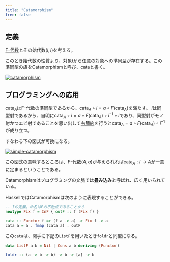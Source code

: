 ```yaml
---
title: "Catamorphism"
free: false
---
```


## 定義

[F-代数](./f-algebra.md)とその始代数$(I, i)$を考える。

このとき始代数の性質より、対象$I$から任意の対象への準同型が存在する。この準同型の族をCatamorphismと呼び、$\mathrm{cata}$と書く。

[![catamorphism](https://storage.googleapis.com/zenn-user-upload/dd267b882263-20240805.png)](https://q.uiver.app/#q=WzAsNSxbMCwwLCJcXG1hdGhiZntDfSJdLFswLDEsIkYoSSkiXSxbMCwyLCJGKEEpIl0sWzEsMiwiQSJdLFsxLDEsIkkiXSxbMSw0LCJpIiwwLHsib2Zmc2V0IjotMX1dLFs0LDMsIlxcbWF0aHJte2NhdGF9X0EiXSxbMiwzLCJhIiwyXSxbMSwyLCJGKFxcbWF0aHJte2NhdGF9X0EpIiwyXSxbNCwxLCJpXnstMX0iLDAseyJvZmZzZXQiOi0xfV1d)

## プログラミングへの応用

$\mathrm{cata}_A$はF-代数の準同型であるから、$\mathrm{cata}_A \circ i = a \circ F(\mathrm{cata}_A)$を満たす。
$i$は同型射であるから、自明に$\mathrm{cata}_A \circ i = a \circ F(\mathrm{cata}_A) \circ i^{-1} \circ i$であり、同型射がモノ射かつエピ射であることを思い出して[右簡約](monic-and-epic-morphisms#エピ射)を行うと$\mathrm{cata}_A = a \circ F(\mathrm{cata}_A) \circ i^{-1}$が成り立つ。

すなわち下の図式が可換になる。

[![simple-catamorphism](https://storage.googleapis.com/zenn-user-upload/57dfd8063086-20240805.png)](https://q.uiver.app/#q=WzAsNSxbMCwwLCJcXG1hdGhiZntDfSJdLFswLDIsIkYoSSkiXSxbMCwzLCJGKEEpIl0sWzIsMywiQSJdLFswLDEsIkkiXSxbNCwzLCJcXG1hdGhybXtjYXRhfV9BIl0sWzIsMywiYSIsMl0sWzEsMiwiRihcXG1hdGhybXtjYXRhfV9BKSIsMl0sWzQsMSwiaV57LTF9IiwyXV0=)

この図式の意味するところは、F-代数$(A, a)$が与えられれば$\mathrm{cata}_A: I \to A$が一意に定まるということである。

Catamorphismはプログラミングの文脈では**畳み込み**と呼ばれ、広く用いられている。

HaskellではCatamorphismは次のように表現することができる。

```Haskell
-- Iの定義。命名はFの不動点であることから
newtype Fix f = InF { outF :: f (Fix f) }

cata :: Functor f => (f a -> a) -> Fix f -> a
cata a = a . fmap (cata a) . outF
```

この`cata`は、関手に下記の`ListF`を用いたとき`foldr`と同型になる。

```Haskell
data ListF a b = Nil | Cons a b deriving (Functor)

foldr :: (a -> b -> b) -> b -> [a] -> b
```
